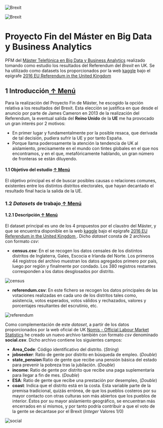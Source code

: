 
 <link rel="stylesheet" type="text/css" media="all" href="https://pburgov.github.io/custom.css" /><title></title>



<p><img src="https://pburgov.github.io/brexit-small.jpg" alt="Brexit" /></p>


![Brexit](./images/brexit-small.jpg)
# Proyecto Fin del Máster en Big Data y Business Analytics
PFM del [Máster Telefónica en Big Data y Business Analytics](https://www.campusbigdata.com/master-en-big-data-aplicado-y-business-analytics) realizado tomando como estudio los resultados del Referendum del *Brexit* en UK.
Se ha utilizado como datasets los proporcionados por la web [kaggle](https://www.kaggle.com/) bajo el epígrafe [ 2016 EU Referendum in the United Kingdom](https://www.kaggle.com/electoralcommission/brexit-results)

## <a id='1.2'> </a>1 Introducción<span><a  href='#titulo'> &#8593; Menú</a></span>

Para la realización del Proyecto Fin de Máster, he escogido la opción relativa a los resultados del Brexit. Esta elección se justifica en que desde el anuncio por parte de James Cameron en 2013 de la realización del Referendum, la eventual salida del **Reino Unido** de la **UE** me ha provocado un gran interés por 2 motivos:
- En primer lugar y fundamentalmente por la posible resaca, que derivada de tal decisión, pudiera sufrir la UE y por tanto España.
- Porque llama poderosamente la atención la tendencia de UK al aislamiento, precisamente en el mundo con tintes globales en el que nos encontramos, y en el que, metafóricamente hablando, un gran número de fronteras se están diluyendo.


#### <a id="1.1"> </a>1.1 Objetivo del estudio <span><a  href="#titulo"> &#8593; Menú</a></span>

El objetivo principal es el de buscar posibles causas o relaciones comunes, existentes entre los distintos distritos electorales, que hayan decantado el resultado final hacia la salida de la UE.

### <a id="1.2"> </a>1.2 <em>Datasets</em> de trabajo<span><a  href="#titulo"> &#8593; Menú</a></span>

#### <a id="1.2.1"> </a>1.2.1 Descripción<span><a  href="#titulo"> &#8593; Menú</a></span>

El dataset principal es uno de los 4 propuestos por el claustro del Máster, y que se encuentra disponible en la web [kaggle](https://www.kaggle.com/) bajo el epígrafe [2016 EU Referendum in the United Kingdom ](https://www.kaggle.com/electoralcommission/brexit-results). Dicho *dataset* consta de 2 archivos con formato *csv*:
- **census.csv**: En el se recogen los datos censales de los distintos distritos de Inglaterra, Gales, Escocia e Irlanda del Norte. Los primeros 44 registros del archivo muestran los datos agregados primero por país, luego por región y finalmente por condado. Los 380 registros restantes corresponden a los datos desglosados por distrito. 

![census](https://pburgov.github.io/census.jpg)

- **referendum.csv**: En este fichero se recogen los datos principales de las votaciones realizadas en cada uno de los distritos tales como, asistencia, votos esperados, votos válidos y rechazados,  valores y porcentajes resultantes del escrutinio, etc.

![referendum](![census](https://pburgov.github.io/referendum.jpg))

Como complementación de este *dataset*, a partir de los datos proporcionados por la web oficial de UK [Nomis - Official Labour Market Statistics](https://www.nomisweb.co.uk) he creado un nuevo archivo también con formato *csv* denominado **social.csv**.
Dicho archivo contiene los siguientes campos:
- <strong>Area_Code</strong>: Código identificativo del distrito. (*String*)
- **jobseeker**: Ratio de gente por distrito en búsqueda de empleo. (*Double*)
- **state_pension**:Ratio de gente que recibe una pensión básica del estado para prevenir la pobreza tras la jubilación. (*Double*)
- **income**: Ratio de gente por distrito que recibe una paga suplementaria para llegar a fin de mes. (*Double*)
- **ESA**: Ratio de gente que recibe una prestación por desempleo, (*Double*)
- **coast**: Indica que el distrito está en la costa. Esta variable parte de la premisa tradicional, quizás errónea, de que los pueblos costeros por su mayor contacto con otras culturas son más abiertos que los pueblos de interior. Éstos por su mayor aislamiento geográfico, se encuentran más encerrados en sí mismos, y por tanto podría contribuir a que el voto de la gente se decantase por el Brexit (*Integer* Valores 1/0)

![social](![census](https://pburgov.github.io/social.jpg))

